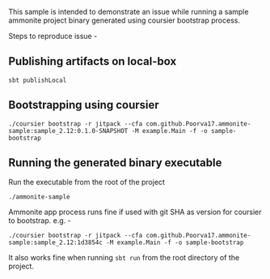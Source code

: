 This sample is intended to demonstrate an issue while running a sample ammonite project binary generated using coursier bootstrap process.

Steps to reproduce issue - 
## Publishing artifacts on local-box
```
sbt publishLocal
``` 

## Bootstrapping using coursier
```
./coursier bootstrap -r jitpack --cfa com.github.Poorva17.ammonite-sample:sample_2.12:0.1.0-SNAPSHOT -M example.Main -f -o sample-bootstrap
```

## Running the generated binary executable
Run the executable from the root of the project
```
./ammonite-sample
```

Ammonite app process runs fine if used with git SHA as version for coursier to bootstrap.
e.g. - 
```
./coursier bootstrap -r jitpack --cfa com.github.Poorva17.ammonite-sample:sample_2.12:1d3854c -M example.Main -f -o sample-bootstrap
```
It also works fine when running `sbt run` from the root directory of the project.